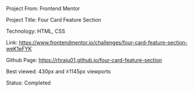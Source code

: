 Project From: Frontend Mentor

Project Title: Four Card Feature Section

Technology: HTML, CSS

Link: https://www.frontendmentor.io/challenges/four-card-feature-section-weK1eFYK

Github Page: https://rhraju01.github.io/four-card-feature-section

Best viewed: 430px and ≥1145px viewports

Status: Completed
